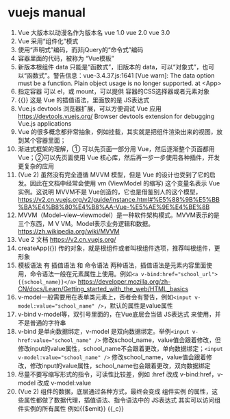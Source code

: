 # vuejs manual

1. Vue 大版本以动漫名作为版本名 vue 1.0 vue 2.0 vue 3.0
2. Vue 采用“组件化”模式
3. 使用“声明式”编码，而非jQuery的“命令式”编码
4. 容器里面的代码，被称为 “Vue模板”
5. 新版本根组件 data 只能是“函数式”，旧版本的 data，可以“对象式”，也可以“函数式”。警告信息：vue-3.4.37.js:1641 [Vue warn]: The data option must be a function. Plain object usage is no longer supported.  at \<App\>
6. 指定容器 可以 el，或 mount，可以提供 容器的CSS选择器或者元素对象
7. {{}} 这是 Vue 的插值语法，里面放的是 JS表达式
8. Vue.js devtools 浏览器扩展，可以方便调试 Vue 应用 https://devtools.vuejs.org/  Browser devtools extension for debugging Vue.js applications
9. Vue 的很多概念都非常抽象，例如挂载，其实就是把组件渲染出来的视图，放到某个容器里面；
10. 渐进式框架的理解，① 可以先页面一部分用 Vue，然后逐渐整个页面都用 Vue；②可以先页面使用 Vue 核心库，然后再一步一步使用各种插件，开发更复杂的应用
11. (Vue 2) 虽然没有完全遵循 MVVM 模型，但是 Vue 的设计也受到了它的启发。因此在文档中经常会使用 vm (ViewModel 的缩写) 这个变量名表示 Vue 实例。这说明 MVVM不是 Vue创造的，它也是借鉴别人的这个模型，https://v2.cn.vuejs.org/v2/guide/instance.html#%E5%88%9B%E5%BB%BA%E4%B8%80%E4%B8%AA-Vue-%E5%AE%9E%E4%BE%8B
12. MVVM（Model–view–viewmodel）是一种软件架构模式。MVVM表示的是三个东西，M V VM。Model表示业务逻辑和数据。https://zh.wikipedia.org/wiki/MVVM
13. Vue 2 文档 https://v2.cn.vuejs.org/
14. createApp({}) 传的对象，就是根组件或者叫根组件选项，推荐叫根组件，更形象
15. 模板语法 有 插值语法 和 命令语法 两种语法，插值语法是元素内容里面使用，命令语法一般在元素属性上使用。例如`<a v-bind:href="school_url">{{school_name}}</a>` https://developer.mozilla.org/zh-CN/docs/Learn/Getting_started_with_the_web/HTML_basics
16. v-model一般需要用在表单类元素上，否者会有警告，例如`<input v-model:value="school_name" />`，默认的属性是value属性
17. v-bind v-model等，双引号里面的，在Vue底层会当做 JS表达式 来使用，并不是普通的字符串
18. v-bind 是单向数据绑定，v-model 是双向数据绑定。举例`<input v-href:value="school_name" />` 修改school_name，value值会跟着修改，但修改input的value属性，school_name不会跟着更改，单向数据绑定；`<input v-model:value="school_name" />` 修改school_name，value值会跟着修改，修改input的value属性，school_name也会跟着更改，双向数据绑定
19. 尽量不要写缩写形式的指令，可读性比较差，例如 :href 改成 v-bind:href，v-model 改成 v-model:value
20. (Vue 2) 组件的数据，底层通过各种方式，最终会变成 组件实例 的属性，这些属性都做了数据代理，插值语法、指令语法中的 JS表达式 其实可以访问组件实例的所有属性 例如{{$emit}} {{_c}}
 
